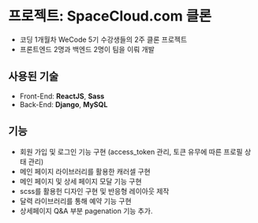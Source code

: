 # 프로젝트: SpaceCloud.com 클론

- 코딩 1개월차 WeCode 5기 수강생들의 2주 클론 프로젝트
- 프론트엔드 2명과 백엔드 2명이 팀을 이뤄 개발

## 사용된 기술

- Front-End: **ReactJS**, **Sass**
- Back-End: **Django**, **MySQL** 

## 기능

- 회원 가입 및 로그인 기능 구현 (access_token 관리, 토큰 유무에 따른 프로필 상태 관리)
- 메인 페이지 라이브러리를 활용한 캐러셀 구현
- 메인 페이지 및 상세 페이지 모달 기능 구현
- scss를 활용헌 디자인 구현 및 반응형 레이아웃 제작
- 달력 라이브러리를 통해 예약 기능 구현
- 상세페이지 Q&A 부분 pagenation 기능 추가.
